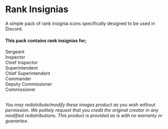 # Rank Insignias
A simple pack of rank insignia icons specifically designed to be used in Discord.

<h4>This pack contains rank insignias for;</h4>
Sergeant
<br>
Inspector
<br>
Chief Inspector
<br>
Superintendent
<br>
Chief Superintendent
<br>
Commander
<br>
Deputy Commissioner
<br>
Commissioner
<br>
<br>

<i>You may redistribute/modify these images product as you wish without permission. We politely request that you credit the original creator in any modified redistributions. This product is provided as is with no warranty or guarantee.</i>
